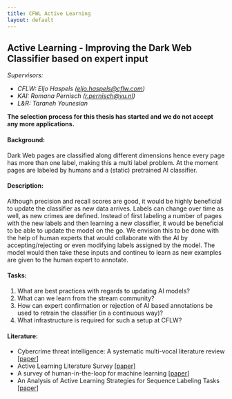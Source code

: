 ```yaml
---
title: CFWL Active Learning
layout: default
---
```



## Active Learning - Improving the Dark Web Classifier based on expert input
*Supervisors:* 
- *CFLW: Eljo Haspels (eljo.haspels@cflw.com)*
- *KAI: Romana Pernisch (r.pernisch@vu.nl)*
- *L&R: Taraneh Younesian*

**The selection process for this thesis has started and we do not accept any more applications.**

#### Background:
Dark Web pages are classified along different dimensions hence every page has more than one label, making this a multi label problem. At the moment pages are labeled by humans and a (static) pretrained AI classifier. 

#### Description:
Although precision and recall scores are good, it would be highly beneficial to update the classifier as new data arrives. Labels can change over time as well, as new crimes are defined. 
Instead of first labeling a number of pages with the new labels and then learning a new classifier, it would be beneficial to be able to update the model on the go. We envision this to be done with the help of human experts that would collaborate with the AI by accepting/rejecting or even modifying labels assigned by the model. The model would then take these inputs and contineu to learn as new examples are given to the human expert to annotate.

#### Tasks:
1. What are best practices with regards to updating AI models?
2. What can we learn from the stream community?
3. How can expert confirmation or rejection of AI based annotations be used to retrain the classifier (in a continuous way)?
4. What infrastructure is required for such a setup at CFLW?

<!-- **Research Question:** tbd -->

#### Literature:
- Cybercrime threat intelligence: A systematic multi-vocal literature review [<a href="https://doi.org/10.1016/j.cose.2021.102258">paper</a>]
- Active Learning Literature Survey [<a href="http://digital.library.wisc.edu/1793/60660">paper</a>]
- A survey of human-in-the-loop for machine learning [<a href="https://doi.org/10.1016/j.future.2022.05.014">paper</a>]
- An Analysis of Active Learning Strategies for Sequence Labeling Tasks [<a href="https://aclanthology.org/D08-1112.pdf">paper</a>]
